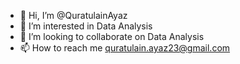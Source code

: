 - 👋 Hi, I’m @QuratulainAyaz
- 👀 I’m interested in Data Analysis
- 💞️ I’m looking to collaborate on Data Analysis
- 📫 How to reach me quratulain.ayaz23@gmail.com

<!---
QuratulainAyaz/QuratulainAyaz is a ✨ special ✨ repository because its `README.md` (this file) appears on your GitHub profile.
You can click the Preview link to take a look at your changes.
--->
